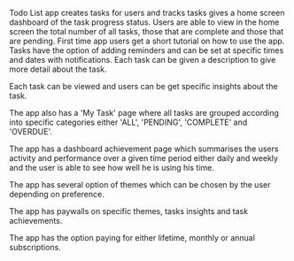 Todo List app creates tasks for users and tracks tasks gives a home screen dashboard of the task progress status. Users are able to view in the home screen the total number of all tasks, those that are complete and those that are pending. First time app users get a short tutorial on how to use the app. Tasks have the option of adding reminders and can be set at specific times and dates with notifications. Each task can be given a description to give more detail about the task.

Each task can be viewed and users can be get specific insights about the task.

The app also has a 'My Task' page where all tasks are grouped according into specific categories either 'ALL', 'PENDING', 'COMPLETE' and 'OVERDUE'.

The app has a dashboard achievement page which summarises the users activity and performance over a given time period either daily and weekly and the user is able to see how well he is using his time.

The app has several option of themes which can be chosen by the user depending on preference.

The app has paywalls on specific themes, tasks insights and task achievements.

The app has the option paying for either lifetime, monthly or annual subscriptions.

